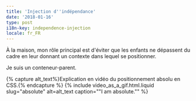 ```yaml
---
title: 'Injection d''indépendance'
date: '2018-01-16'
type: post
i18n-key: independence-injection
locale: fr_FR
---
```


À la maison, mon rôle principal est d'éviter que les enfants ne dépassent du cadre en leur donnant un contexte dans lequel se positionner.

Je suis un conteneur-parent.

{% capture alt_text%}Explication en vidéo du positionnement absolu en CSS.{% endcapture %}
{% include video_as_a_gif.html.liquid
    slug="absolute"
    alt=alt_text
    caption="&quot;I am absolute.&quot;"
%}